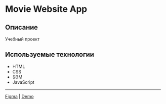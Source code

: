 # Movie Website App

## Описание

Учебный проект

## Используемые технологии

- HTML
- CSS
- БЭМ
- JavaScript

---

[Figma](https://www.figma.com/file/qjmtUT7IKPuOOsJSAhb4GH/Movie-Website-App?type=design&node-id=5%3A73&mode=design&t=SfbZ4Adbs5328Asc-1) | [Demo](https://movie-website-app.nothingisreal.ru/)
